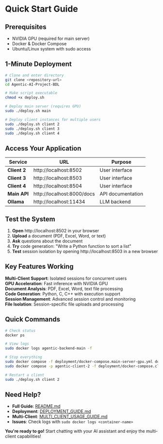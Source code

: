# Quick Start Guide

## Prerequisites
- NVIDIA GPU (required for main server)
- Docker & Docker Compose
- Ubuntu/Linux system with sudo access

## 1-Minute Deployment

```bash
# Clone and enter directory
git clone <repository-url>
cd Agentic-AI-Project-BDL

# Make script executable
chmod +x deploy.sh

# Deploy main server (requires GPU)
sudo ./deploy.sh main

# Deploy client instances for multiple users
sudo ./deploy.sh client 2
sudo ./deploy.sh client 3
sudo ./deploy.sh client 4
```

## Access Your Application

| Service | URL | Purpose |
|---------|-----|---------|
| **Client 2** | http://localhost:8502 | User interface |
| **Client 3** | http://localhost:8503 | User interface |
| **Client 4** | http://localhost:8504 | User interface |
| **Main API** | http://localhost:8000/docs | API documentation |
| **Ollama** | http://localhost:11434 | LLM backend |

## Test the System

1. **Open** http://localhost:8502 in your browser
2. **Upload** a document (PDF, Excel, Word, or text)
3. **Ask** questions about the document
4. **Try** code generation: "Write a Python function to sort a list"
5. **Test** session isolation by opening http://localhost:8503 in a new browser

## Key Features Working

**Multi-Client Support**: Isolated sessions for concurrent users  
**GPU Acceleration**: Fast inference with NVIDIA GPU  
**Document Analysis**: PDF, Excel, Word, text file processing  
**Code Generation**: Python, C, C++ with execution support  
**Session Management**: Advanced session control and monitoring  
**File Isolation**: Session-specific file uploads and processing  

## Quick Commands

```bash
# Check status
docker ps

# View logs
sudo docker logs agentic-backend-main -f

# Stop everything
sudo docker compose -f deployment/docker-compose.main-server-gpu.yml down
sudo docker compose -p agentic-client-2 -f deployment/docker-compose.client-server.yml down

# Restart a client
sudo ./deploy.sh client 2
```

## Need Help?

- **Full Guide**: [README.md](README.md)
- **Deployment**: [DEPLOYMENT_GUIDE.md](DEPLOYMENT_GUIDE.md)  
- **Multi-Client**: [MULTI_CLIENT_USAGE_GUIDE.md](MULTI_CLIENT_USAGE_GUIDE.md)
- **Issues**: Check logs with `sudo docker logs <container-name>`

**You're ready to go!** Start chatting with your AI assistant and enjoy the multi-client capabilities!
